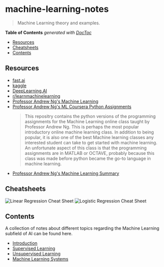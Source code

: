 # machine-learning-notes

> Machine Learning theory and examples.

<!-- START doctoc generated TOC please keep comment here to allow auto update -->
<!-- DON'T EDIT THIS SECTION, INSTEAD RE-RUN doctoc TO UPDATE -->
**Table of Contents**  *generated with [DocToc](https://github.com/thlorenz/doctoc)*

- [Resources](#resources)
- [Cheatsheets](#cheatsheets)
- [Contents](#contents)

<!-- END doctoc generated TOC please keep comment here to allow auto update -->

## Resources

- [fast.ai](https://www.fast.ai/)
- [kaggle](https://www.kaggle.com/)
- [DeepLearning.AI](https://www.deeplearning.ai/)
- [r/learnmachinelearning](https://www.reddit.com/r/learnmachinelearning)
- [Professor Andrew Ng's Machine Learning](https://www.coursera.org/learn/machine-learning)
- [Professor Andrew Ng's ML Coursera Python Assignments](https://github.com/dibgerge/ml-coursera-python-assignments)
    > This repositry contains the python versions of the programming assignments for the Machine Learning online class taught by Professor Andrew Ng. This is perhaps the most popular introductory online machine learning class. In addition to being popular, it is also one of the best Machine learning classes any interested student can take to get started with machine learning. An unfortunate aspect of this class is that the programming assignments are in MATLAB or OCTAVE, probably because this class was made before python became the go-to language in machine learning.
- [Professor Andrew Ng's Machine Learning Summary](https://www.holehouse.org/mlclass/)

## Cheatsheets

![Linear Regression Cheat Sheet](https://raw.githubusercontent.com/rmolinamir/machine-learning-notes/main/images/Linear-Regression%20Cheat%20Sheet.png)
![Logistic Regression Cheat Sheet](https://raw.githubusercontent.com/rmolinamir/machine-learning-notes/main/images/Logistic-Regression%20Cheat%20Sheet.png)

## Contents

A collection of notes about different topics regarding the Machine Learning subfield of AI can be found here.

- [Introduction](https://github.com/rmolinamir/machine-learning-notes/tree/main/docs/#what-is-machine-learning)
- [Supervised Learning](https://github.com/rmolinamir/machine-learning-notes/tree/main/docs/1-supervised-learning#supervised-learning)
- [Unsupervised Learning](https://github.com/rmolinamir/machine-learning-notes/tree/main/docs/2-unsupervised-learning#unsupervised-learning)
- [Machine Learning Systems](https://github.com/rmolinamir/machine-learning-notes/tree/main/docs/3-machine-learning-systems#machine-learning-systems)
